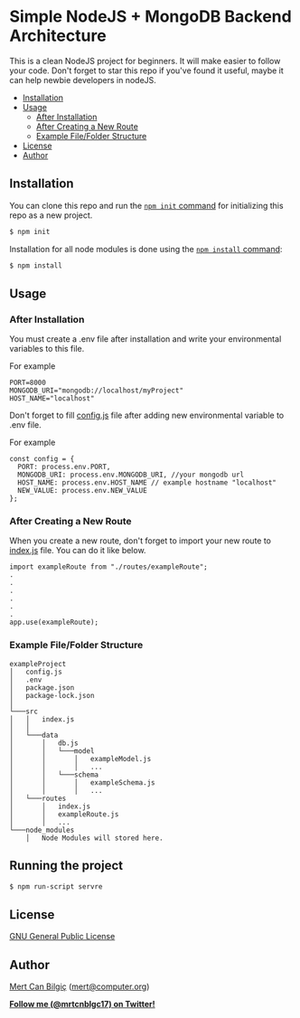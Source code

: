 # Simple NodeJS + MongoDB Backend Architecture


This is a clean NodeJS project for beginners. It will make easier to follow your code. Don't forget to star this repo if you've found it useful, maybe it can help newbie developers in nodeJS.



* [Installation](#installation)
* [Usage](#usage)
  * [After Installation](#after-installation)
  * [After Creating a New Route](#after-creating-a-new-route)
  * [Example File/Folder Structure](#example-filefolder-structure)
* [License](#license)
* [Author](#author)

## Installation

You can clone this repo and run the [`npm init` command](https://docs.npmjs.com/cli/init) for initializing this repo as a new project.


```sh
$ npm init
```


Installation for all node modules is done using the [`npm install` command](https://docs.npmjs.com/getting-started/installing-npm-packages-locally):

```sh
$ npm install
```

## Usage

### After Installation

You must create a .env file after installation and write your environmental variables to this file.

For example

```
PORT=8000
MONGODB_URI="mongodb://localhost/myProject"
HOST_NAME="localhost"
```

Don't forget to fill [config.js](https://github.com/mertcb/simple-node-mongo-architecture/blob/master/config.js) file after adding new environmental variable to .env file.

For example

```
const config = {
  PORT: process.env.PORT,
  MONGODB_URI: process.env.MONGODB_URI, //your mongodb url
  HOST_NAME: process.env.HOST_NAME // example hostname "localhost"
  NEW_VALUE: process.env.NEW_VALUE
};
```

### After Creating a New Route


When you create a new route, don't forget to import your new route to [index.js](https://github.com/mertcb/simple-node-mongo-architecture/blob/master/src/index.js) file. You can do it like below.


```
import exampleRoute from "./routes/exampleRoute";
.
.
.
.
.
.
app.use(exampleRoute);
```

### Example File/Folder Structure

```
exampleProject
│   config.js
│   .env   
│   package.json
│   package-lock.json
│
└───src
│   │   index.js
│   │
│   └───data
│       │   db.js
│       │   └───model
│       │       │   exampleModel.js
│       │       │   ...
│       │   └───schema
│       │       │   exampleSchema.js
│       │       │   ...
│   └───routes
│       │   index.js
│       │   exampleRoute.js
│       │   ...
└───node_modules
    │   Node Modules will stored here.
```

## Running the project

```sh
$ npm run-script servre
```

## License

[GNU General Public License](https://www.gnu.org/licenses/gpl-3.0.html)

## Author

[Mert Can Bilgiç](https://github.com/mertcb) ([mert@computer.org](mailto:mert@computer.org))

**[Follow me (@mrtcnblgc17) on Twitter!](https://twitter.com/intent/user?screen_name=mrtcnblgc17)**
